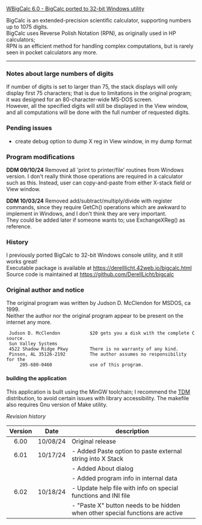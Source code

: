 <ins>WBigCalc 6.0 - BigCalc ported to 32-bit Windows utility</ins>

BigCalc is an extended-precision scientific calculator, supporting numbers up to 1075 digits.  
BigCalc uses Reverse Polish Notation (RPN), as originally used in HP calculators;  
RPN is an efficient method for handling complex computations,
but is rarely seen in pocket calculators any more.

<hr>

### Notes about large numbers of digits
If number of digits is set to larger than 75, the stack displays will only display
first 75 characters; that is due to limitations in the original program;
it was designed for an 80-character-wide MS-DOS screen.  
However, all the specified digits will still be displayed in the View window, 
and all computations will be done with the full number of requested digits.

### Pending issues

- create debug option to dump X reg in View window, in my dump format

### Program modifications
**DDM 09/10/24**
Removed all 'print to printer/file' routines from Windows version.
I don't really think those operations are required in a calculator such as this.
Instead, user can copy-and-paste from either X-stack field or View window.

**DDM 10/03/24**
Removed add/subtract/multiply/divide with register commands, since they 
require GetCh() operations which are awkward to implement in Windows,
and I don't think they are very important.  
They could be added later if someone wants to; use ExchangeXReg() as reference.

### History
I previously ported BigCalc to 32-bit Windows console utility, and it still works great!  
Executable package is available at https://derelllicht.42web.io/bigcalc.html  
Source code is maintained at https://github.com/DerellLicht/bigcalc

### Original author and notice
The original program was written by Judson D. McClendon for MSDOS, ca 1999.  
Neither the author nor the original program appear to be present on the internet any more.

```
 Judson D. McClendon           $20 gets you a disk with the complete C source.  
 Sun Valley Systems  
 4522 Shadow Ridge Pkwy        There is no warranty of any kind.  
 Pinson, AL 35126-2192         The author assumes no responsibility for the  
     205-680-0460              use of this program.  
```

#### building the application
This application is built using the MinGW toolchain; 
I recommend the [TDM](http://tdm-gcc.tdragon.net/) distribution, 
to avoid certain issues with library accessibility. 
The makefile also requires Gnu version of Make utility.

_Revision history_

| Version | Date |description |
| :---: | :---: | --- |
| 6.00 | 10/08/24 |Original release |
| 6.01 | 10/17/24 |- Added Paste option to paste external string into X Stack |
|      |          |- Added About dialog |
|      |          |- Added program info in internal data |
| 6.02 | 10/18/24 |- Update help file with info on special functions and INI file |
|      |          |- "Paste X" button needs to be hidden when other special functions are active |





